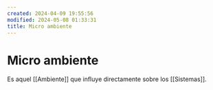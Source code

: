 ```yaml
---
created: 2024-04-09 19:55:56
modified: 2024-05-08 01:33:31
title: Micro ambiente
---
```


# Micro ambiente

Es aquel [[Ambiente]] que influye directamente sobre los [[Sistemas]].
